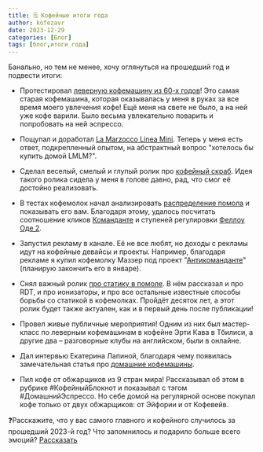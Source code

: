 ```yaml
---
title: 🗒 Кофейные итоги года 
author: kofezavr
date: 2023-12-29
categories: [Блог]
tags: [блог,итоги года]
--- 
```

Банально, но тем не менее, хочу оглянуться на прошедший год и подвести итоги:

- Протестировал [леверную кофемашину из 60-х годов](https://youtu.be/FRHwIuQOMOs)! Это самая старая кофемашина, которая оказывалась у меня в руках за все время моего увлечения кофе! Ещё меня на свете не было, а на ней уже кофе варили. Было весьма увлекательно поварить и попробовать на ней эспрессо.

- Пощупал и доработал [La Marzocco Linea Mini](https://youtu.be/Myz_6nNPALw). Теперь у меня есть ответ, подкрепленный опытом, на абстрактный вопрос "хотелось бы купить домой LMLM?".

- Сделал веселый, смелый и глупый ролик про [кофейный скраб](https://youtu.be/ivcwzK-JT-Y). Идея такого ролика сидела у меня в голове давно, рад, что смог её достойно реализовать.

- В тестах кофемолок начал анализировать [распределение помола](https://youtu.be/b2enwhimDtQ) и показывать его вам. Благодаря этому, удалось посчитать соотношение кликов [Команданте](https://youtu.be/GP97O2WXB68) и ступеней регулировки [Феллоу Оде 2](https://youtu.be/EMJhkbmx8s0).

- Запустил рекламу в канале. Её не все любят, но доходы с рекламы идут на кофейные девайсы и проекты. Например, благодаря рекламе я купил кофемолку Маззер под проект "[Антикоманданте](https://t.me/kofezavr/942732)" (планирую закончить его в январе).

- Снял важный ролик [про статику в помоле](https://youtu.be/HYPnTOMmOUY). В нём рассказал и про RDT, и про ионизаторы, и про все остальные известные способы борьбы со статикой в кофемолках. Пройдёт десяток лет, а этот ролик будет также актуален, как и в первый день после публикации!

- Провел живые публичные мероприятия! Одним из них был мастер-класс по леверным кофемашинам в кофейне Эрти Кава в Тбилиси, а другие два – разговорные клубы на английском, были в онлайне.

- Дал интервью Екатерина Лапиной, благодаря чему появилась замечательная статья про [домашние кофемашины](http://mycoffeenation.ru/blog/searchforcoffeegadgets/how-to-choose-a-coffeemachine-for-home/).

- Пил кофе от обжарщиков из 9 стран мира! Рассказывал об этом в рубрике #КофейныйБлокнот и показывал с тэгом #ДомашнийЭспрессо. Но себе домой на регулярной основе покупал кофе только от двух обжарщиков: от Эйфории и от Кофевейв.

❓Расскажите, что у вас самого главного и кофейного случилось за прошедший 2023-й год? Что запомнилось и подарило больше всего эмоций? [Рассказать](https://t.me/coffeesaurus/907)